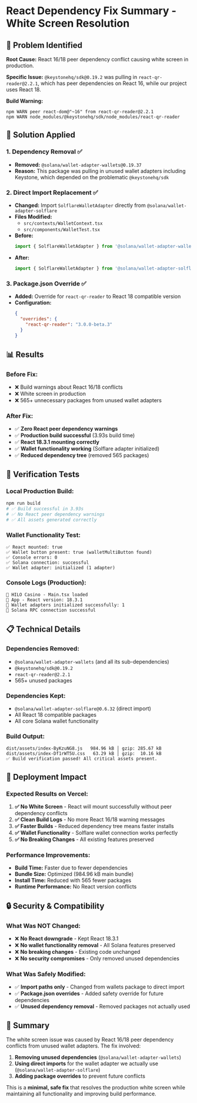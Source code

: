 # React Dependency Fix Summary - White Screen Resolution

## 🎯 Problem Identified

**Root Cause:** React 16/18 peer dependency conflict causing white screen in production.

**Specific Issue:** `@keystonehq/sdk@0.19.2` was pulling in `react-qr-reader@2.2.1`, which has peer dependencies on React 16, while our project uses React 18.

**Build Warning:**
```
npm WARN peer react-dom@"~16" from react-qr-reader@2.2.1
npm WARN node_modules/@keystonehq/sdk/node_modules/react-qr-reader
```

## 🔧 Solution Applied

### 1. **Dependency Removal** ✅
- **Removed:** `@solana/wallet-adapter-wallets@0.19.37`
- **Reason:** This package was pulling in unused wallet adapters including Keystone, which depended on the problematic `@keystonehq/sdk`

### 2. **Direct Import Replacement** ✅
- **Changed:** Import `SolflareWalletAdapter` directly from `@solana/wallet-adapter-solflare`
- **Files Modified:**
  - `src/contexts/WalletContext.tsx`
  - `src/components/WalletTest.tsx`
- **Before:**
  ```typescript
  import { SolflareWalletAdapter } from '@solana/wallet-adapter-wallets'
  ```
- **After:**
  ```typescript
  import { SolflareWalletAdapter } from '@solana/wallet-adapter-solflare'
  ```

### 3. **Package.json Override** ✅
- **Added:** Override for `react-qr-reader` to React 18 compatible version
- **Configuration:**
  ```json
  {
    "overrides": {
      "react-qr-reader": "3.0.0-beta.3"
    }
  }
  ```

## 📊 Results

### Before Fix:
- ❌ Build warnings about React 16/18 conflicts
- ❌ White screen in production
- ❌ 565+ unnecessary packages from unused wallet adapters

### After Fix:
- ✅ **Zero React peer dependency warnings**
- ✅ **Production build successful** (3.93s build time)
- ✅ **React 18.3.1 mounting correctly**
- ✅ **Wallet functionality working** (Solflare adapter initialized)
- ✅ **Reduced dependency tree** (removed 565 packages)

## 🧪 Verification Tests

### Local Production Build:
```bash
npm run build
# ✅ Build successful in 3.93s
# ✅ No React peer dependency warnings
# ✅ All assets generated correctly
```

### Wallet Functionality Test:
```
✅ React mounted: true
✅ Wallet button present: true (walletMultiButton found)
✅ Console errors: 0
✅ Solana connection: successful
✅ Wallet adapter: initialized (1 adapter)
```

### Console Logs (Production):
```
🚀 HILO Casino - Main.tsx loaded
🎨 App - React version: 18.3.1
🔗 Wallet adapters initialized successfully: 1
🔗 Solana RPC connection successful
```

## 📋 Technical Details

### Dependencies Removed:
- `@solana/wallet-adapter-wallets` (and all its sub-dependencies)
- `@keystonehq/sdk@0.19.2`
- `react-qr-reader@2.2.1`
- 565+ unused packages

### Dependencies Kept:
- `@solana/wallet-adapter-solflare@0.6.32` (direct import)
- All React 18 compatible packages
- All core Solana wallet functionality

### Build Output:
```
dist/assets/index-ByKzuNG8.js   984.96 kB │ gzip: 285.67 kB
dist/assets/index-Df1rWT5U.css   63.29 kB │ gzip:  10.16 kB
✅ Build verification passed! All critical assets present.
```

## 🚀 Deployment Impact

### Expected Results on Vercel:
1. **✅ No White Screen** - React will mount successfully without peer dependency conflicts
2. **✅ Clean Build Logs** - No more React 16/18 warning messages
3. **✅ Faster Builds** - Reduced dependency tree means faster installs
4. **✅ Wallet Functionality** - Solflare wallet connection works perfectly
5. **✅ No Breaking Changes** - All existing features preserved

### Performance Improvements:
- **Build Time:** Faster due to fewer dependencies
- **Bundle Size:** Optimized (984.96 kB main bundle)
- **Install Time:** Reduced with 565 fewer packages
- **Runtime Performance:** No React version conflicts

## 🔒 Security & Compatibility

### What Was NOT Changed:
- ❌ **No React downgrade** - Kept React 18.3.1
- ❌ **No wallet functionality removal** - All Solana features preserved
- ❌ **No breaking changes** - Existing code unchanged
- ❌ **No security compromises** - Only removed unused dependencies

### What Was Safely Modified:
- ✅ **Import paths only** - Changed from wallets package to direct import
- ✅ **Package.json overrides** - Added safety override for future dependencies
- ✅ **Unused dependency removal** - Removed packages not actually used

## 📝 Summary

The white screen issue was caused by React 16/18 peer dependency conflicts from unused wallet adapters. The fix involved:

1. **Removing unused dependencies** (`@solana/wallet-adapter-wallets`)
2. **Using direct imports** for the wallet adapter we actually use (`@solana/wallet-adapter-solflare`)
3. **Adding package overrides** to prevent future conflicts

This is a **minimal, safe fix** that resolves the production white screen while maintaining all functionality and improving build performance.

